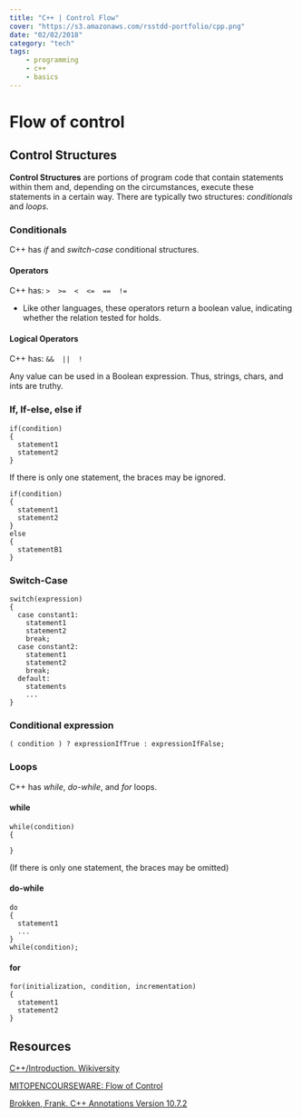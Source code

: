 ```yaml
---
title: "C++ | Control Flow"
cover: "https://s3.amazonaws.com/rsstdd-portfolio/cpp.png"
date: "02/02/2018"
category: "tech"
tags:
    - programming
    - c++
    - basics
---
```


# Flow of control

## Control Structures
__Control Structures__ are portions of program code that contain statements within them and, depending on the circumstances, execute these statements in a certain way. There are typically two structures: _conditionals_ and _loops_.

### Conditionals
C++ has _if_ and _switch-case_ conditional structures.

#### Operators
C++ has: `>  >=  <  <=  ==  !=`
* Like other languages, these operators return a boolean value, indicating whether the relation tested for holds.

#### Logical Operators
C++ has: `&&  ||  !`

Any value can be used in a Boolean expression. Thus, strings, chars, and ints are truthy.

### If, If-else, else if
```c+
if(condition)
{
  statement1
  statement2
}
```

If there is only one statement, the braces may be ignored.

```c+
if(condition)
{
  statement1
  statement2
}
else
{
  statementB1
}
```

### Switch-Case
```c+
switch(expression)
{
  case constant1:
    statement1
    statement2
    break;
  case constant2:
    statement1
    statement2
    break;
  default:
    statements
    ...
}
```

### Conditional expression

`( condition ) ? expressionIfTrue : expressionIfFalse;`

### Loops
C++ has _while_, _do-while_, and _for_ loops.

#### while
```c+
while(condition)
{

}
```
(If there is only one statement, the braces may be omitted)

#### do-while
```c+
do
{
  statement1
  ...
}
while(condition);
```

#### for
```c+
for(initialization, condition, incrementation)
{
  statement1
  statement2
}
```


## Resources

[C++/Introduction. Wikiversity](https://en.wikiversity.org/wiki/C%2B%2B/Conditional_Statements)

[MITOPENCOURSEWARE: Flow of Control](https://ocw.mit.edu/courses/electrical-engineering-and-computer-science/6-096-introduction-to-c-january-iap-2011/lecture-notes/MIT6_096IAP11_lec02.pdf)

[Brokken, Frank. C++ Annotations Version 10.7.2](http://www.icce.rug.nl/documents/cplusplus/)
